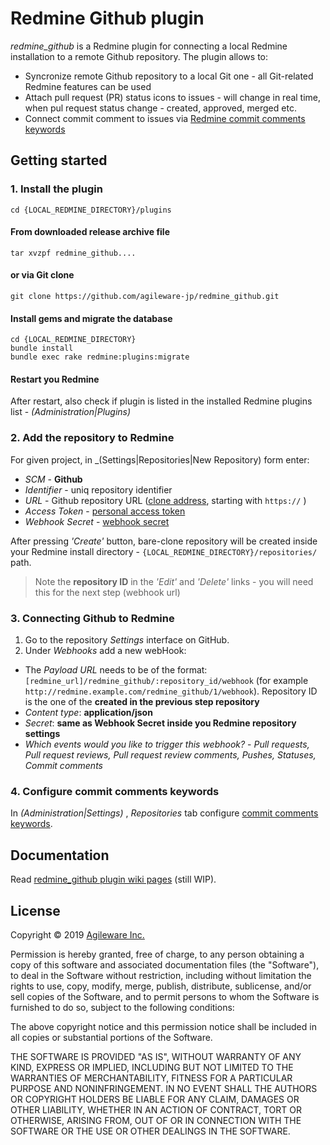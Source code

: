 # Redmine Github plugin

_redmine_github_ is a Redmine plugin for connecting a local Redmine installation to a remote Github repository. The plugin allows to:

- Syncronize remote Github repository to a local Git one - all Git-related Redmine features can be used
- Attach pull request (PR) status icons to issues - will change in real time, when pul request status change - created, approved, merged etc.
- Connect commit comment to issues via [Redmine commit comments keywords](<(https://www.redmine.org/projects/redmine/wiki/RedmineSettings#Referencing-issues-in-commit-messages)>)

## Getting started

### 1. Install the plugin

```shell
cd {LOCAL_REDMINE_DIRECTORY}/plugins
```

#### From downloaded release archive file

```shell
tar xvzpf redmine_github....
```

#### or via Git clone

```shell
git clone https://github.com/agileware-jp/redmine_github.git
```

#### Install gems and migrate the database

```shell
cd {LOCAL_REDMINE_DIRECTORY}
bundle install
bundle exec rake redmine:plugins:migrate
```

#### Restart you Redmine

After restart, also check if plugin is listed in the installed Redmine plugins list - _(Administration|Plugins)_

### 2. Add the repository to Redmine

For given project, in \_(Settings|Repositories|New Repository) form enter:

- _SCM_ - **Github**
- _Identifier_ - uniq repository identifier
- _URL_ - Github repository URL ([clone address](https://help.github.com/en/articles/which-remote-url-should-i-use#cloning-with-https-urls-recommended), starting with `https://` )
- _Access Token_ - [personal access token](https://help.github.com/en/articles/creating-a-personal-access-token-for-the-command-line)
- _Webhook Secret_ - [webhook secret](https://developer.github.com/webhooks/securing/)

After pressing _'Create'_ button, bare-clone repository will be created inside your Redmine install directory - `{LOCAL_REDMINE_DIRECTORY}/repositories/` path.

> Note the **repository ID** in the _'Edit'_ and _'Delete'_ links - you will need this for the next step (webhook url)

### 3. Connecting Github to Redmine

1. Go to the repository _Settings_ interface on GitHub.
2. Under _Webhooks_ add a new webHook:

- The _Payload URL_ needs to be of the format: `[redmine_url]/redmine_github/:repository_id/webhook` (for example `http://redmine.example.com/redmine_github/1/webhook`). Repository ID is the one of the **created in the previous step repository**
- _Content type_: **application/json**
- _Secret_: **same as Webhook Secret inside you Redmine repository settings**
- _Which events would you like to trigger this webhook?_ - _Pull requests, Pull request reviews, Pull request review comments, Pushes, Statuses, Commit comments_

### 4. Configure commit comments keywords

In _(Administration|Settings)_ , _Repositories_ tab configure [commit comments keywords](https://www.redmine.org/projects/redmine/wiki/RedmineSettings#Referencing-issues-in-commit-messages).

## Documentation

Read [redmine_github plugin wiki pages](https://github.com/agileware-jp/redmine_github/wiki) (still WIP).

## License

Copyright &copy; 2019 [Agileware Inc.](http://agileware.jp)

Permission is hereby granted, free of charge, to any person obtaining a copy of this software and associated documentation files (the "Software"), to deal in the Software without restriction, including without limitation the rights to use, copy, modify, merge, publish, distribute, sublicense, and/or sell copies of the Software, and to permit persons to whom the Software is furnished to do so, subject to the following conditions:

The above copyright notice and this permission notice shall be included in all copies or substantial portions of the Software.

THE SOFTWARE IS PROVIDED "AS IS", WITHOUT WARRANTY OF ANY KIND, EXPRESS OR IMPLIED, INCLUDING BUT NOT LIMITED TO THE WARRANTIES OF MERCHANTABILITY, FITNESS FOR A PARTICULAR PURPOSE AND NONINFRINGEMENT. IN NO EVENT SHALL THE AUTHORS OR COPYRIGHT HOLDERS BE LIABLE FOR ANY CLAIM, DAMAGES OR OTHER LIABILITY, WHETHER IN AN ACTION OF CONTRACT, TORT OR OTHERWISE, ARISING FROM, OUT OF OR IN CONNECTION WITH THE SOFTWARE OR THE USE OR OTHER DEALINGS IN THE SOFTWARE.
